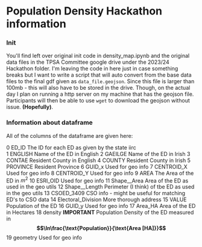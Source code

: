 # Population Density Hackathon information

### Init
You'll find left over original init code in density_map.ipynb and the original data files in the TPSA Committee google drive under the 2023/24 Hackathon folder. I'm leaving the code in here just in case something breaks but I want to write a script that will auto convert from the base data files to the final gdf given as `data_file.geojson`. Since this file is larger than 100mb - this will also have to be stored in the drive. Though, on the actual day I plan on running a http server on my machine that has the geojson file. Participants will then be able to use `wget` to download the geojson without issue. __(Hopefully)__.

### Information about dataframe

All of the columns of the dataframe are given here:

0   ED_ID                 The ID for each ED as given by the state iirc        
1   ENGLISH               Name of the ED in English
2   GAEILGE               Name of the ED in Irish
3   CONTAE                Resident County in English
4   COUNTY                Resident County in Irish
5   PROVINCE              Resident Province
6   GUID_x                Used for geo info
7   CENTROID_X            Used for geo info
8   CENTROID_Y            Used for geo info
9   AREA                  The Area of the ED in $m^2$
10  ESRI_OID              Used for geo info
11  Shape__Area           Area of the ED as used in the geo utils
12  Shape__Length         Perimeter (I think) of tbe ED as used in the geo utils
13  CSOED_3409            CSO info - might be useful for matching ED's to CSO data
14  Electoral_Division    More thorough address 
15  VALUE                 Population of the ED
16  GUID_y                Used for geo info
17  Area_HA               Area of the ED in Hectares
18  density               **IMPORTANT** Population Density of the ED measured in __$$\ln\frac{\text{Population}}{\text{Area [HA]}}$$__
19  geometry              Used for geo info